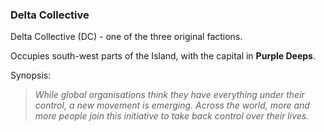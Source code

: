 ### Delta Collective

Delta Collective (DC) - one of the three original factions.

Occupies south-west parts of the Island, with the capital in **Purple Deeps**.

Synopsis:
> *While global organisations think they have everything under their control, a new movement is emerging. Across the world, more and more people join this initiative to take back control over their lives.*
<!--stackedit_data:
eyJoaXN0b3J5IjpbLTIwMTAyNDI0OTQsLTkxNzA5MTkwNF19
-->